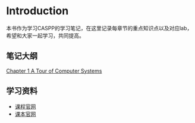 # Introduction

本书作为学习CASPP的学习笔记，在这里记录每章节的重点知识点以及对应lab，希望和大家一起学习，共同提高。

## 笔记大纲

[Chapter 1 A Tour of Computer Systems](<README (1).md>)

## 学习资料

* [课程官网](http://www.cs.cmu.edu/afs/cs/academic/class/15213-f15/www/schedule.html)
* [课本官网](http://csapp.cs.cmu.edu/3e/home.html)

